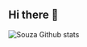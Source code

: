 ## Hi there 👋

![Souza Github stats](https://github-readme-stats.vercel.app/api/top-langs/?username=techsouza&theme=blue-green)
